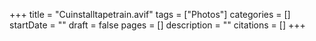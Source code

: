 +++
title = "Cuinstalltapetrain.avif"
tags = ["Photos"]
categories = []
startDate = ""
draft = false
pages = []
description = ""
citations = []
+++

